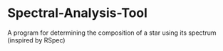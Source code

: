 # Spectral-Analysis-Tool
A program for determining the composition of a star using its spectrum (inspired by RSpec)
